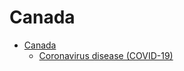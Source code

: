 # Canada

* [Canada](https://www.canada.ca/en.html)
  * [Coronavirus disease (COVID-19)](https://www.canada.ca/en/public-health/services/diseases/coronavirus-disease-covid-19.html)
